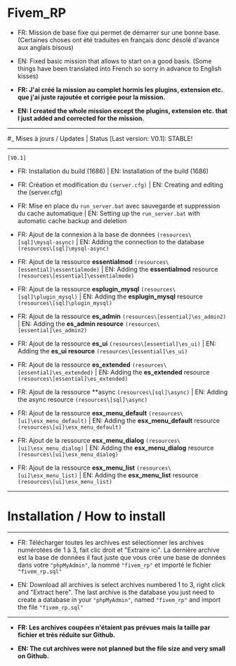 # Fivem_RP
- FR: Mission de base fixe qui permet de démarrer sur une bonne base. (Certaines choses ont été traduites en français donc désolé d'avance aux anglais bisous)

- EN: Fixed basic mission that allows to start on a good basis. (Some things have been translated into French so sorry in advance to English kisses)

- **FR: J'ai créé la mission au complet hormis les plugins, extension etc. que j'ai juste rajoutée et corrigée pour la mission.**

- **EN: I created the whole mission except the plugins, extension etc. that I just added and corrected for the mission.**

-----------------------------------------------------------------

#_ Mises à jours / Updates | Status [Last version: V0.1]: STABLE!

-----------------------------------------------------------------
`[V0.1]`

- FR: Installation du build (1686) | EN: Installation of the build (1686)

- FR: Création et modification du `(server.cfg)` | EN: Creating and editing the (server.cfg)

- FR: Mise en place du `run_server.bat` avec sauvegarde et suppression du cache automatique | EN: Setting up the `run_server.bat` with automatic cache backup and deletion

- FR: Ajout de la connexion à la base de données `(resources\[sql]\mysql-async)` | EN: Adding the connection to the database `(resources\[sql]\mysql-async)`

- FR: Ajout de la ressource **essentialmod** `(resources\[essential]\essentialmode)` | EN: Adding the **essentialmod** resource `(resources\[essential]\essentialmode)`

- FR: Ajout de la ressource **esplugin_mysql** `(resources\[sql]\plugin_mysql)` | EN: Adding the **esplugin_mysql** resource `(resources\[sql]\plugin_mysql)`

- FR: Ajout de la ressource **es_admin** `(resources\[essential]\es_admin2)` | EN: Adding the **es_admin resource** `(resources\[essential]\es_admin2)`

- FR: Ajout de la ressource **es_ui** `(resources\[essential]\es_ui)` | EN: Adding the **es_ui resource** `(resources\[essential]\es_ui)`

- FR: Ajout de la ressource **es_extended** `(resources\[essential]\es_extended)` | EN: Adding the **es_extended** resource `(resources\[essential]\es_extended)`

- FR: Ajout de la ressource **async `(resources\[sql]\async)` | EN: Adding the async resource `(resources\[sql]\async)`

- FR: Ajout de la ressource **esx_menu_default** `(resources\[ui]\esx_menu_default)` | EN: Adding the **esx_menu_default** resource `(resources\[ui]\esx_menu_default)`

- FR: Ajout de la ressource **esx_menu_dialog** `(resources\[ui]\esx_menu_dialog)` | EN: Adding the **esx_menu_dialog** resource `(resources\[ui]\esx_menu_dialog)`

- FR: Ajout de la ressource **esx_menu_list** `(resources\[ui]\esx_menu_list)` | EN: Adding the **esx_menu_list** resource `(resources\[ui]\esx_menu_list)`

-----------------------------------------------------------------

# Installation / How to install

-----------------------------------------------------------------


- FR: Télécharger toutes les archives est sélectionner les archives numérotées de 1 à 3, fait clic droit et "Extraire ici". La dernière archive est la base de données il faut juste que vous crée une base de données dans votre `"phpMyAdmin"`, la nommé `"fivem_rp"` et importé le fichier `"fivem_rp.sql"`

- EN: Download all archives is select archives numbered 1 to 3, right click and "Extract here". The last archive is the database you just need to create a database in your `"phpMyAdmin"`, named `"fivem_rp"` and import the file `"fivem_rp.sql"`

-----------------------------------------------------------------

- **FR: Les archives coupées n'étaient pas prévues mais la taille par fichier et très réduite sur Github.**

- **EN: The cut archives were not planned but the file size and very small on Github.**
